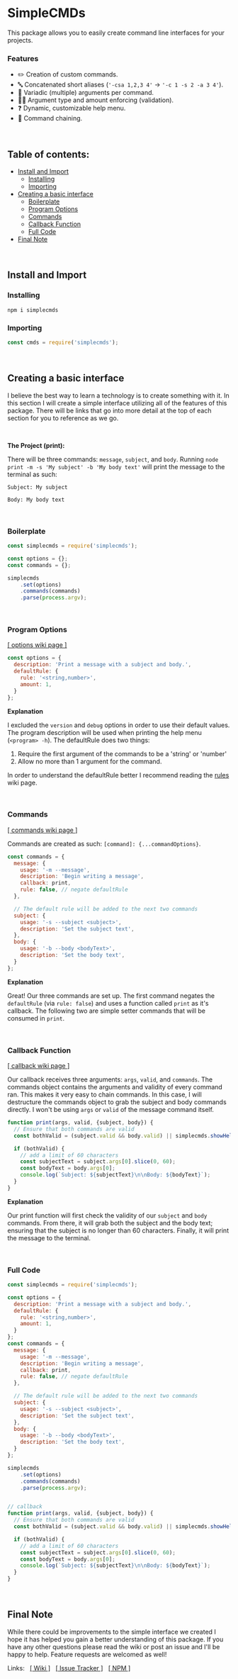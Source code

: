 # SimpleCMDs <!-- omit in toc -->
This package allows you to easily create command line interfaces for your projects.

### Features
- :pencil2: Creation of custom commands.
- :abc: Concatenated short aliases (`'-csa 1,2,3 4'` -> `'-c 1 -s 2 -a 3 4'`).
- :speech_balloon: Variadic (multiple) arguments per command.
- :guardsman: Argument type and amount enforcing (validation).
- :question: Dynamic, customizable help menu.
- :link: Command chaining.

&nbsp;

##   Table of contents: <!-- omit in toc -->

- [Install and Import](#install-and-import)
  - [Installing](#installing)
  - [Importing](#importing)
- [Creating a basic interface](#creating-a-basic-interface)
  - [Boilerplate](#boilerplate)
  - [Program Options](#program-options)
  - [Commands](#commands)
  - [Callback Function](#callback-function)
  - [Full Code](#full-code)
- [Final Note](#final-note)

&nbsp;

## Install and Import

### Installing
```
npm i simplecmds
```

### Importing
```javascript
const cmds = require('simplecmds');
```

&nbsp;

## Creating a basic interface
I believe the best way to learn a technology is to create something with it. In this section I will create a simple interface utilizing all of the features of this package. There will be links that go into more detail at the top of each section for you to reference as we go.

&nbsp;

**The Project (print):**

There will be three commands: `message`, `subject`, and `body`. Running `node print -m -s 'My subject' -b 'My body text'` will print the message to the terminal as such:

```
Subject: My subject

Body: My body text
```

&nbsp;

### Boilerplate
```javascript
const simplecmds = require('simplecmds');

const options = {};
const commands = {};

simplecmds
    .set(options)
    .commands(commands)
    .parse(process.argv);
```

&nbsp;

### Program Options
[[ options wiki page ]](https://github.com/ginsm/simplecmds/wiki/Program-Options)

```javascript
const options = {
  description: 'Print a message with a subject and body.',
  defaultRule: {
    rule: '<string,number>',
    amount: 1,
  }
};
```

**Explanation**

I excluded the `version` and `debug` options in order to use their default values. The program description will be used when printing the help menu (`<program> -h`). The defaultRule does two things: 
1. Require the first argument of the commands to be a 'string' or 'number'
2. Allow no more than 1 argument for the command.

In order to understand the defaultRule better I recommend reading the [ rules ](https://github.com/ginsm/simplecmds/wiki/Command-Creation#rule) wiki page.

&nbsp;

### Commands

[[ commands wiki page ]](https://github.com/ginsm/simplecmds/wiki/Command-Creation)

Commands are created as such: `[command]: {...commandOptions}`.

```javascript
const commands = {
  message: {
    usage: '-m --message',
    description: 'Begin writing a message',
    callback: print,
    rule: false, // negate defaultRule
  },

  // The default rule will be added to the next two commands
  subject: {
    usage: '-s --subject <subject>',
    description: 'Set the subject text',
  },
  body: {
    usage: '-b --body <bodyText>',
    description: 'Set the body text',
  }
};
```

**Explanation**

Great! Our three commands are set up. The first command negates the `defaultRule` (via `rule: false`) and uses a function called `print` as it's callback. The following two are simple setter commands that will be consumed in `print`.

&nbsp;

### Callback Function

[[ callback wiki page ]](https://github.com/ginsm/simplecmds/wiki/Command-Creation#callback-function)

Our callback receives three arguments: `args`, `valid`, and `commands`. The commands object contains the arguments and validity of every command ran. This makes it very easy to chain commands. In this case, I will destructure the commands object to grab the subject and body commands directly. I won't be using `args` or `valid` of the message command itself.

```javascript
function print(args, valid, {subject, body}) {
  // Ensure that both commands are valid
  const bothValid = (subject.valid && body.valid) || simplecmds.showHelp(true);

  if (bothValid) {
    // add a limit of 60 characters
    const subjectText = subject.args[0].slice(0, 60);
    const bodyText = body.args[0];
    console.log(`Subject: ${subjectText}\n\nBody: ${bodyText}`);
  }
}
```

**Explanation**

Our print function will first check the validity of our `subject` and `body` commands. From there, it will grab both the subject and the body text; ensuring that the subject is no longer than 60 characters. Finally, it will print the message to the terminal.

&nbsp;

### Full Code

```javascript
const simplecmds = require('simplecmds');

const options = {
  description: 'Print a message with a subject and body.',
  defaultRule: {
    rule: '<string,number>',
    amount: 1,
  }
};
const commands = {
  message: {
    usage: '-m --message',
    description: 'Begin writing a message',
    callback: print,
    rule: false, // negate defaultRule
  },

  // The default rule will be added to the next two commands
  subject: {
    usage: '-s --subject <subject>',
    description: 'Set the subject text',
  },
  body: {
    usage: '-b --body <bodyText>',
    description: 'Set the body text',
  }
};

simplecmds
    .set(options)
    .commands(commands)
    .parse(process.argv);


// callback
function print(args, valid, {subject, body}) {
  // Ensure that both commands are valid
  const bothValid = (subject.valid && body.valid) || simplecmds.showHelp(true);

  if (bothValid) {
    // add a limit of 60 characters
    const subjectText = subject.args[0].slice(0, 60);
    const bodyText = body.args[0];
    console.log(`Subject: ${subjectText}\n\nBody: ${bodyText}`);
  }
}
```

&nbsp;

## Final Note

While there could be improvements to the simple interface we created I hope it has helped you gain a better understanding of this package. If you have any other questions please read the wiki or post an issue and I'll be happy to help. Feature requests are welcomed as well! 

Links: &nbsp; [[ Wiki ]](https://github.com/ginsm/simplecmds/wiki) &nbsp; [[ Issue Tracker ]](https://github.com/ginsm/simplecmds/issues) &nbsp; [[ NPM ]](https://www.npmjs.com/package/simplecmds)
